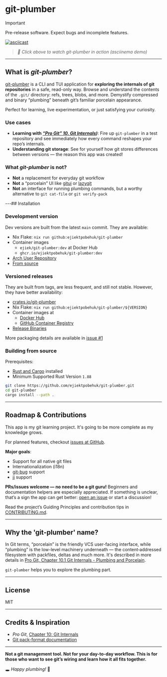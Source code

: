 # git-plumber

> [!IMPORTANT]
> Pre-release software. Expect bugs and incomplete features.

[![asciicast](https://raw.githubusercontent.com/ejiektpobehuk/git-plumber/preview-assets/git-plumber.gif)](https://asciinema.org/a/728563)

> _🎥 Click above to watch git-plumber in action (asciinema demo)_

---

## What is _git-plumber_?

[git-plumber](https://github.com/ejiektpobehuk/git-plumber) is a CLI and TUI application for **exploring the internals of git repositories** in a safe, read-only way.
Browse and understand the contents of the `.git/` directory: refs, trees, blobs, and more.
Demystify compressed and binary “plumbing” beneath git’s familiar porcelain appearance.

Perfect for learning, live experimentation, or just satisfying your curiosity.

### Use cases


- **Learning with _[“Pro Git” 10. Git Internals](https://git-scm.com/book/en/v2/Git-Internals-Plumbing-and-Porcelain))_**: Fire up `git-plumber` in a test repository and see immediately how every command reshapes your repo’s internals.
- **Understanding git storage**: See for yourself how git stores differences between versions — the reason this app was created!

### What _git-plumber_ is not?

- **Not** a replacement for everyday git workflow
- **Not** a “porcelain” UI like [gitui](https://github.com/extrawurst/gitui) or [lazygit](https://github.com/jesseduffield/lazygit)
- **Not** an interface for running plumbing commands, but a worthy alternative to `git cat-file` or `git verify-pack`

---## Installation

### Development version

Dev versions are built from the latest `main` commit.
They are available:

- Nix Flake: `nix run github:ejiektpobehuk/git-plumber`
- Container images
  - `ejiek/git-plumber:dev` at Docker Hub
  - `ghcr.io/ejiektpobehuk/git-plumber:dev`
- [Arch User Repository](https://aur.archlinux.org/packages/git-plumber-git)
- [From source](#building-from-source)

### Versioned releases
They are built from tags, are less frequent, and still not stable.
However, they have better availability:

- [crates.io/git-plumber](https://crates.io/crates/git-plumber)
- Nix Flake: `nix run github:ejiektpobehuk/git-plumber/${VERSION}`
- Container images at
  - [Docker Hub](https://hub.docker.com/r/ejiek/git-plumber)
  - [GitHub Container Registry](https://github.com/ejiektpobehuk/git-plumber/pkgs/container/git-plumber)
- [Release Binaries](https://github.com/ejiektpobehuk/git-plumber/releases)

More packaging details are available in [issue #1](https://github.com/ejiektpobehuk/git-plumber/issues/1)

### Building from source

Prerequisites:
- [Rust and Cargo](https://rustup.rs/) installed
- Minimum Supported Rust Version `1.88`

```bash
git clone https://github.com/ejiektpobehuk/git-plumber.git
cd git-plumber
cargo install --path .
```

---

## Roadmap & Contributions

This app is my git learning project.
It's going to be more complete as my knowledge grows.

For planned features, checkout [issues at GitHub](https://github.com/ejiektpobehuk/git-plumber/issues).

**Major goals**:

- Support for all native git files
- Internationalization (i18n)
- [git-bug](https://github.com/git-bug/git-bug) support
- [jj](https://github.com/jj-vcs/jj) support

**PRs/issues welcome — no need to be a git guru!**
Beginners and documentation helpers are especially appreciated.
If something is unclear, that’s a sign the app can get better: [open an issue](https://github.com/ejiektpobehuk/git-plumber/issues/new) or start a discussion!

Read the project’s Guiding Principles and contribution tips in [CONTRIBUTING.md](https://github.com/ejiektpobehuk/git-plumber/blob/main/CONTRIBUTING.md).

---

## Why the 'git-plumber' name?

In Git terms, “porcelain” is the friendly VCS user-facing interface, while “plumbing” is the low-level machinery underneath — the content‑addressed filesystem with packfiles, deltas and much more.
It's described in more details in  [Pro Git, Chapter 10.1 Git Internals - Plumbing and Porcelain](https://git-scm.com/book/en/v2/Git-Internals-Plumbing-and-Porcelain).

`git-plumber` helps you to explore the plumbing part.

---

## License

MIT

---

## Credits & Inspiration

- *Pro Git*, [Chapter 10: Git Internals](https://git-scm.com/book/en/v2/Git-Internals-Plumbing-and-Porcelain)
- [Git pack-format documentation](https://git-scm.com/book/en/v2/Git-Internals-Plumbing-and-Porcelain)

---

**Not a git management tool.
Not for your day-to-day workflow.
This is for those who want to see git’s wiring and learn how it all fits together.**

🕳️ *Happy plumbing!* 🔧
